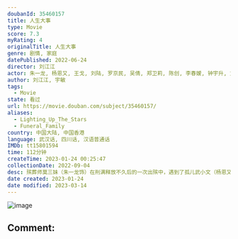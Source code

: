 ```yaml
---
doubanId: 35460157
title: 人生大事
type: Movie
score: 7.3
myRating: 4
originalTitle: 人生大事
genre: 剧情, 家庭
datePublished: 2022-06-24
director: 刘江江
actor: 朱一龙, 杨恩又, 王戈, 刘陆, 罗京民, 吴倩, 郑卫莉, 陈创, 李春嫒, 钟宇升, 刘亚津, 小爱, 韩延, 巩金国, 韩文亮
author: 刘江江, 宇敏
tags:
  - Movie
state: 看过
url: https://movie.douban.com/subject/35460157/
aliases:
  - Lighting_Up_The_Stars
  - Funeral_Family
country: 中国大陆, 中国香港
language: 武汉话, 四川话, 汉语普通话
IMDb: tt15801594
time: 112分钟
createTime: 2023-01-24 00:25:47
collectionDate: 2022-09-04
desc: 殡葬师莫三妹（朱一龙饰）在刑满释放不久后的一次出殡中，遇到了孤儿武小文（杨恩又饰），小文的出现，意外地改变了莫三妹对职业和生活的态度。
date created: 2023-01-24
date modified: 2023-03-14
---
```


![image](p2874262709.jpg)

Comment:
---
